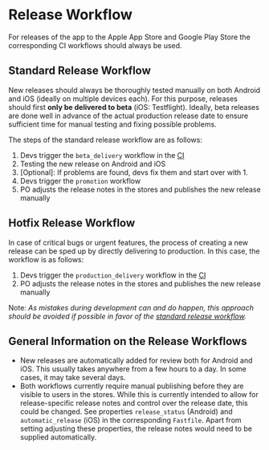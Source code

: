 # Release Workflow

For releases of the app to the Apple App Store and Google Play Store the corresponding CI workflows should always be used.

## Standard Release Workflow

New releases should always be thoroughly tested manually on both Android and iOS (ideally on multiple devices each).
For this purpose, releases should first **only be delivered to beta** (iOS: Testflight).
Ideally, beta releases are done well in advance of the actual production release date
to ensure sufficient time for manual testing and fixing possible problems.

The steps of the standard release workflow are as follows:
1. Devs trigger the `beta_delivery` workflow in the [CI](cicd.md#creating-a-new-release-or-promotion)
2. Testing the new release on Android and iOS
3. [Optional]: If problems are found, devs fix them and start over with 1.
4. Devs trigger the `promotion` workflow
5. PO adjusts the release notes in the stores and publishes the new release manually

## Hotfix Release Workflow

In case of critical bugs or urgent features,
the process of creating a new release can be sped up by directly delivering to production.
In this case, the workflow is as follows:

1. Devs trigger the `production_delivery` workflow in the [CI](cicd.md#creating-a-new-release-or-promotion)
2. PO adjusts the release notes in the stores and publishes the new release manually

Note: *As mistakes during development can and do happen,
this approach should be avoided if possible in favor of the [standard release workflow](#standard-release-workflow).*

## General Information on the Release Workflows

- New releases are automatically added for review both for Android and iOS.
This usually takes anywhere from a few hours to a day. In some cases, it may take several days.
- Both workflows currently require manual publishing before they are visible to users in the stores.
While this is currently intended to allow for release-specific release notes and control over the release date,
this could be changed.
See properties `release_status` (Android) and `automatic_release` (iOS) in the corresponding `Fastfile`.
Apart from setting adjusting these properties, the release notes would need to be supplied automatically.

